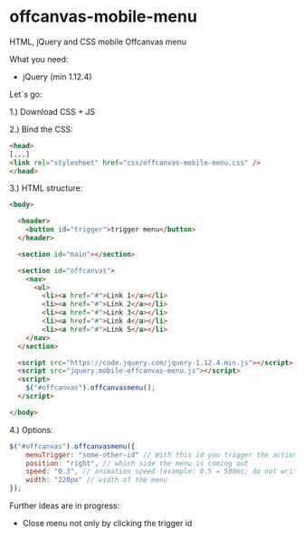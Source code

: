 # offcanvas-mobile-menu
HTML, jQuery and CSS mobile Offcanvas menu

What you need:

* jQuery (min 1.12.4)

Let´s go:

1.) Download CSS + JS

2.) Bind the CSS:
```html
<head>
[...]
<link rel="stylesheet" href="css/offcanvas-mobile-menu.css" />
</head>
```

3.) HTML structure:
```html
<body>

  <header>
    <button id="trigger">trigger menu</button>
  </header>

  <section id="main"></section>

  <section id="offcanvas">
    <nav>
      <ul>
        <li><a href="#">Link 1</a></li>
        <li><a href="#">Link 2</a></li>
        <li><a href="#">Link 3</a></li>
        <li><a href="#">Link 4</a></li>
        <li><a href="#">Link 5</a></li>
    </nav>
  </section>

  <script src="https://code.jquery.com/jquery-1.12.4.min.js"></script>
  <script src="jquery.mobile-offcanvas-menu.js"></script>
  <script>
    $("#offcanvas").offcanvasmenu();
  </script>

</body>
```

4.) Options:
```javascript
$("#offcanvas").offcanvasmenu({
    menuTrigger: "some-other-id" // With this id you trigger the action (default: trigger)
    position: "right", // which side the menu is coming out
    speed: "0.3", // animation speed (example: 0.5 = 500ms; do not write 500 etc)
    width: "220px" // width of the menu
});
```

Further ideas are in progress:

* Close menu not only by clicking the trigger id

